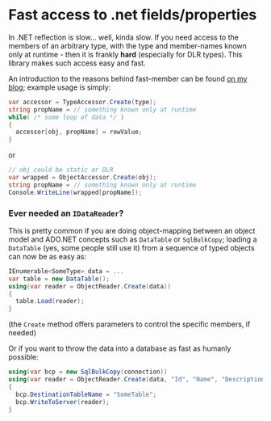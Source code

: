 
Fast access to .net fields/properties
=====================================

In .NET reflection is slow... well, kinda slow. If you need access to the members of an arbitrary type, with the type and member-names known only at runtime - then it is frankly **hard** (especially for DLR types). This library makes such access easy and fast.

An introduction to the reasons behind fast-member can be found <a href="http://marcgravell.blogspot.com/2012/01/playing-with-your-member.html" target="_blank">on my blog</a>; example usage is simply:

```csharp
var accessor = TypeAccessor.Create(type); 
string propName = // something known only at runtime 
while( /* some loop of data */ )
{ 
  accessor[obj, propName] = rowValue; 
}
```
or
```csharp
// obj could be static or DLR 
var wrapped = ObjectAccessor.Create(obj);
string propName = // something known only at runtime 
Console.WriteLine(wrapped[propName]);
```
### Ever needed an `IDataReader`?

This is pretty common if you are doing object-mapping between an object model and ADO.NET concepts such as `DataTable` or `SqlBulkCopy`; loading a `DataTable` (yes, some people still use it) from a sequence of typed objects can now be as easy as:
```csharp
IEnumerable<SomeType> data = ... 
var table = new DataTable(); 
using(var reader = ObjectReader.Create(data)) 
{ 
  table.Load(reader); 
}
```
(the `Create` method offers parameters to control the specific members, if needed)

Or if you want to throw the data into a database as fast as humanly possible:
```csharp
using(var bcp = new SqlBulkCopy(connection)) 
using(var reader = ObjectReader.Create(data, "Id", "Name", "Description")) 
{ 
  bcp.DestinationTableName = "SomeTable"; 
  bcp.WriteToServer(reader); 
}
```
